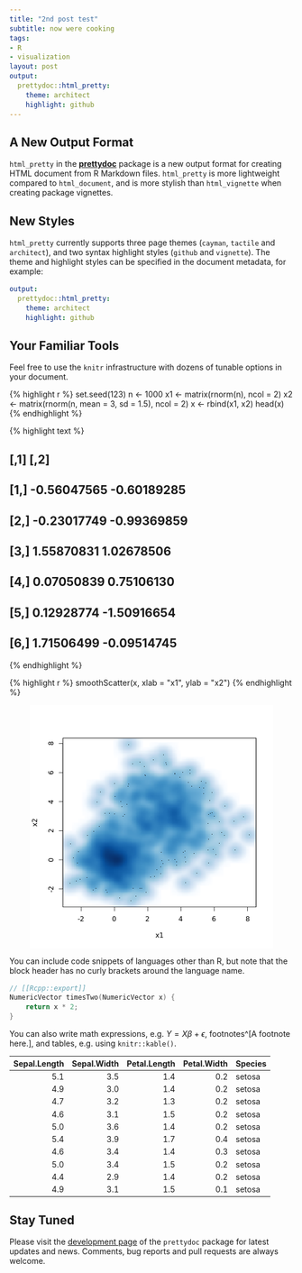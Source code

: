 ```yaml
---
title: "2nd post test"
subtitle: now were cooking
tags:
- R
- visualization
layout: post
output:
  prettydoc::html_pretty:
    theme: architect
    highlight: github
---
```



## A New Output Format

`html_pretty` in the [**prettydoc**](http://github.com/yixuan/prettydoc/)
package is a new output format for creating HTML document from R Markdown files.
`html_pretty` is more lightweight compared to `html_document`, and is more
stylish than `html_vignette` when creating package vignettes.

## New Styles

`html_pretty` currently supports three page themes (`cayman`, `tactile` and
`architect`), and two syntax highlight styles (`github` and `vignette`).
The theme and highlight styles can be specified in the document metadata,
for example:

```yaml
output:
  prettydoc::html_pretty:
    theme: architect
    highlight: github
```

## Your Familiar Tools

Feel free to use the `knitr` infrastructure with dozens of tunable options in
your document.


{% highlight r %}
set.seed(123)
n <- 1000
x1  <- matrix(rnorm(n), ncol = 2)
x2  <- matrix(rnorm(n, mean = 3, sd = 1.5), ncol = 2)
x   <- rbind(x1, x2)
head(x)
{% endhighlight %}



{% highlight text %}
##             [,1]        [,2]
## [1,] -0.56047565 -0.60189285
## [2,] -0.23017749 -0.99369859
## [3,]  1.55870831  1.02678506
## [4,]  0.07050839  0.75106130
## [5,]  0.12928774 -1.50916654
## [6,]  1.71506499 -0.09514745
{% endhighlight %}



{% highlight r %}
smoothScatter(x, xlab = "x1", ylab = "x2")
{% endhighlight %}

<img src="/rmd_input/figs/keto_diet/unnamed-chunk-1-1.png" title="testing" alt="testing" style="display: block; margin: auto;" />

You can include code snippets of languages other than R, but note that
the block header has no curly brackets around the language name.

```cpp
// [[Rcpp::export]]
NumericVector timesTwo(NumericVector x) {
    return x * 2;
}
```

You can also write math expressions, e.g. $Y = X\beta + \epsilon$,
footnotes^[A footnote here.], and tables, e.g. using `knitr::kable()`.


| Sepal.Length| Sepal.Width| Petal.Length| Petal.Width|Species |
|------------:|-----------:|------------:|-----------:|:-------|
|          5.1|         3.5|          1.4|         0.2|setosa  |
|          4.9|         3.0|          1.4|         0.2|setosa  |
|          4.7|         3.2|          1.3|         0.2|setosa  |
|          4.6|         3.1|          1.5|         0.2|setosa  |
|          5.0|         3.6|          1.4|         0.2|setosa  |
|          5.4|         3.9|          1.7|         0.4|setosa  |
|          4.6|         3.4|          1.4|         0.3|setosa  |
|          5.0|         3.4|          1.5|         0.2|setosa  |
|          4.4|         2.9|          1.4|         0.2|setosa  |
|          4.9|         3.1|          1.5|         0.1|setosa  |

## Stay Tuned

Please visit the [development page](http://github.com/yixuan/prettydoc/) of the 
`prettydoc` package for latest updates and news. Comments, bug reports and
pull requests are always welcome.


